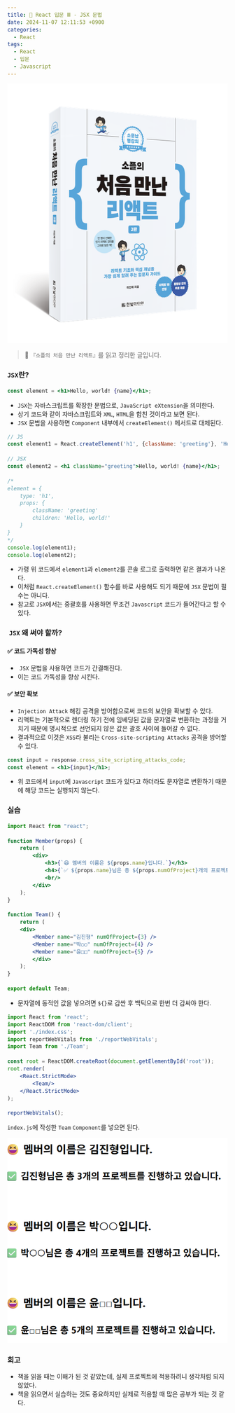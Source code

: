 ```yaml
---
title: 🌌 React 입문 Ⅲ - JSX 문법
date: 2024-11-07 12:11:53 +0900
categories:
  - React
tags:
  - React
  - 입문
  - Javascript
---
```

![Pasted_image_20250522211144.png](/assets/image/Pasted_image_20250522211144.png)
> 📘 `『소플의 처음 만난 리액트』`를 읽고 정리한 글입니다.


### `JSX`란?
```jsx
const element = <h1>Hello, world! {name}</h1>;
```
- `JSX`는 자바스크립트를 확장한 문법으로, `JavaScript eXtension`을 의미한다.
-  상기 코드와 같이 자바스크립트와 `XML`, `HTML`을 합친 것이라고 보면 된다.
- `JSX` 문법을 사용하면 `Component` 내부에서 `createElement()` 메서드로 대체된다.

```jsx
// JS
const element1 = React.createElement('h1', {className: 'greeting'}, 'Hello, world! ${name}'});

// JSX
const element2 = <h1 className="greeting">Hello, world! {name}</h1>;

/*
element = {
    type: 'h1',
    props: {
        className: 'greeting'
        children: 'Hello, world!'
    }
}
*/
console.log(element1);
console.log(element2);
```
- 가령 위 코드에서 `element1`과 `element2`를 콘솔 로그로 출력하면 같은 결과가 나온다.
- 이처럼 `React.createElement()` 함수를 바로 사용해도 되기 때문에 `JSX` 문법이 필수는 아니다.
- 참고로 `JSX`에서는 중괄호를 사용하면 무조건 `Javascript` 코드가 들어간다고 할 수 있다.


###  `JSX` 왜 써야 할까?
#### ✅ 코드 가독성 향상
-  `JSX` 문법을 사용하면 코드가 간결해진다.
- 이는 코드 가독성을 향상 시킨다.


#### ✅ 보안 확보
- `Injection Attack` 해킹 공격을 방어함으로써 코드의 보안을 확보할 수 있다.
- 리액트는 기본적으로 렌더링 하기 전에 임베딩된 값을 문자열로 변환하는 과정을 거치기 때문에 명시적으로 선언되지 않은 값은 괄호 사이에 들어갈 수 없다.
- 결과적으로 이것은 `XSS`라 불리는 `Cross-site-scripting Attacks` 공격을 방어할 수 있다.

```jsx
const input = response.cross_site_scripting_attacks_code;
const element = <h1>{input}</h1>;
```
- 위 코드에서 `input`에 `Javascript` 코드가 있다고 하더라도 문자열로 변환하기 때문에 해당 코드는 실행되지 않는다.


### 실습
```jsx
import React from "react";

function Member(props) {
	return (
		<div>
			<h3>{`😆 멤버의 이름은 ${props.name}입니다.`}</h3>
			<h4>{`✅ ${props.name}님은 총 ${props.numOfProject}개의 프로젝트를 진행하고 있습니다.`}</h4>
			<br/>
		</div>
	);
}

function Team() {
    return (
    <div>
	    <Member name="김진형" numOfProject={3} />
	    <Member name="박○○" numOfProject={4} />
	    <Member name="윤□□" numOfProject={5} />
	    </div>
	);
}

export default Team;
```
- 문자열에 동적인 값을 넣으려면 `${}`로 감싼 후 백틱으로 한번 더 감싸야 한다.

```jsx
import React from 'react';
import ReactDOM from 'react-dom/client';
import './index.css';
import reportWebVitals from './reportWebVitals';
import Team from './Team';

const root = ReactDOM.createRoot(document.getElementById('root'));
root.render(
	<React.StrictMode>
		<Team/>
	</React.StrictMode>
);

reportWebVitals();
```
`index.js`에 작성한 `Team` `Component`를 넣으면 된다.

![Pasted_image_20250525113928.png](/assets/image/Pasted_image_20250525113928.png)


### 회고
- 책을 읽을 때는 이해가 된 것 같았는데, 실제 프로젝트에 적용하려니 생각처럼 되지 않았다.
- 책을 읽으면서 실습하는 것도 중요하지만 실제로 적용할 때 많은 공부가 되는 것 같다.